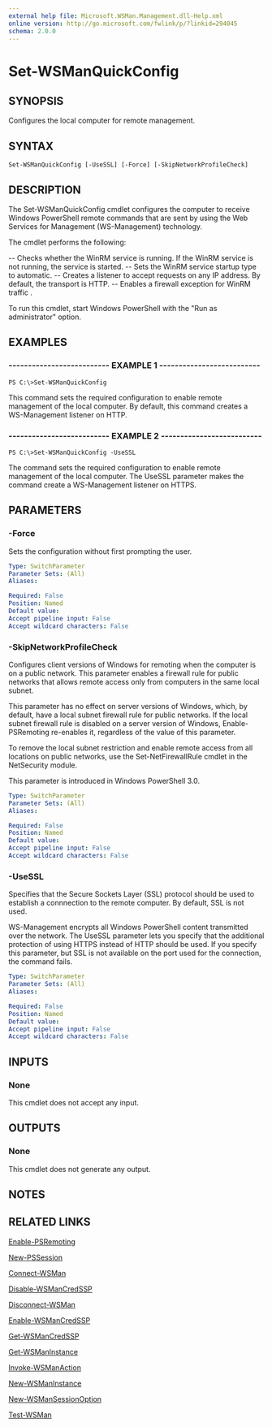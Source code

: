 ```yaml
---
external help file: Microsoft.WSMan.Management.dll-Help.xml
online version: http://go.microsoft.com/fwlink/p/?linkid=294045
schema: 2.0.0
---
```


# Set-WSManQuickConfig
## SYNOPSIS
Configures the local computer for remote management.

## SYNTAX

```
Set-WSManQuickConfig [-UseSSL] [-Force] [-SkipNetworkProfileCheck]
```

## DESCRIPTION
The Set-WSManQuickConfig cmdlet configures the computer to receive Windows PowerShell remote commands that are sent by using the Web Services for Management (WS-Management) technology.

The cmdlet performs the following:

-- Checks whether the WinRM service is running. If the WinRM service is not running, the service is started.
-- Sets the WinRM service startup type to automatic.
-- Creates a listener to accept requests on any IP address. By default, the transport is HTTP.
-- Enables a firewall exception for WinRM traffic .

To run this cmdlet, start Windows PowerShell with the "Run as administrator" option.

## EXAMPLES

### -------------------------- EXAMPLE 1 --------------------------
```
PS C:\>Set-WSManQuickConfig
```

This command sets the required configuration to enable remote management of the local computer.
By default, this command creates a WS-Management listener on HTTP.

### -------------------------- EXAMPLE 2 --------------------------
```
PS C:\>Set-WSManQuickConfig -UseSSL
```

The command sets the required configuration to enable remote management of the local computer.
The UseSSL parameter makes the command create a WS-Management listener on HTTPS.

## PARAMETERS

### -Force
Sets the configuration without first prompting the user.

```yaml
Type: SwitchParameter
Parameter Sets: (All)
Aliases: 

Required: False
Position: Named
Default value: 
Accept pipeline input: False
Accept wildcard characters: False
```

### -SkipNetworkProfileCheck
Configures client versions of Windows for remoting when the computer is on a public network.
This parameter enables a firewall rule for public networks that allows remote access only from computers in the same local subnet.

This parameter has no effect on server versions of Windows, which, by default, have a local subnet firewall rule for public networks.
If the local subnet firewall rule is disabled on a server version of Windows, Enable-PSRemoting re-enables it, regardless of the value of this parameter.

To remove the local subnet restriction and enable remote access from all locations on public networks, use the Set-NetFirewallRule cmdlet in the NetSecurity module.

This parameter is introduced in Windows PowerShell 3.0.

```yaml
Type: SwitchParameter
Parameter Sets: (All)
Aliases: 

Required: False
Position: Named
Default value: 
Accept pipeline input: False
Accept wildcard characters: False
```

### -UseSSL
Specifies that the Secure Sockets Layer (SSL) protocol should be used to establish a connnection to the remote computer.
By default, SSL is not used.

WS-Management encrypts all Windows PowerShell content transmitted over the network.
The UseSSL parameter lets you specify that the additional protection of using HTTPS instead of HTTP should be used.
If you specify this parameter, but SSL is not available on the port used for the connection, the command fails.

```yaml
Type: SwitchParameter
Parameter Sets: (All)
Aliases: 

Required: False
Position: Named
Default value: 
Accept pipeline input: False
Accept wildcard characters: False
```

## INPUTS

### None
This cmdlet does not accept any input.

## OUTPUTS

### None
This cmdlet does not generate any output.

## NOTES

## RELATED LINKS

[Enable-PSRemoting]()

[New-PSSession]()

[Connect-WSMan]()

[Disable-WSManCredSSP]()

[Disconnect-WSMan]()

[Enable-WSManCredSSP]()

[Get-WSManCredSSP]()

[Get-WSManInstance]()

[Invoke-WSManAction]()

[New-WSManInstance]()

[New-WSManSessionOption]()

[Test-WSMan]()

